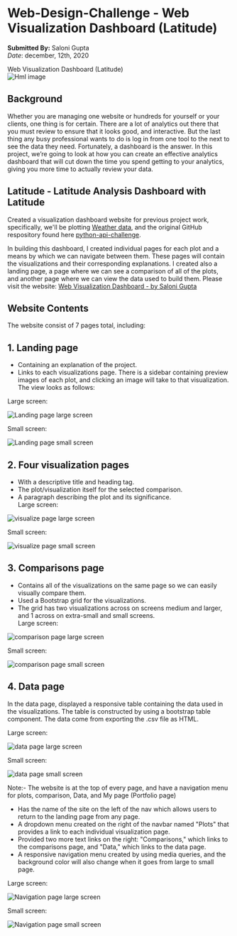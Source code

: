 # Web-Design-Challenge - Web Visualization Dashboard (Latitude) </br>
 **Submitted By:** Saloni Gupta\
_Date_: december, 12th, 2020 

Web Visualization Dashboard (Latitude) </br>
![Hml image](./assets/Project_Images/html_css_beginners_banner.png)
</br>
## Background
Whether you are managing one website or hundreds for yourself or your clients, one thing is for certain. There are a lot of analytics out there that you must review to ensure that it looks good, and interactive. But the last thing any busy professional wants to do is log in from one tool to the next to see the data they need. Fortunately, a dashboard is the answer. In this project, we’re going to look at how you can create an effective analytics dashboard that will cut down the time you spend getting to your analytics, giving you more time to actually review your data.

## Latitude - Latitude Analysis Dashboard with Latitude
Created a visualization dashboard website for previous project work, specifically, we'll be plotting [Weather data](./Resources/cities.csv), and the original GitHub respository found here [python-api-challenge](https://github.com/SaloniGupta1201/Python-API-Challenge).

In building this dashboard, I created individual pages for each plot and a means by which we can navigate between them. These pages will contain the visualizations and their corresponding explanations. I created also a landing page, a page where we can see a comparison of all of the plots, and another page where we can view the data used to build them.
Please visit the website: [Web Visualization Dashboard - by Saloni Gupta](https://salonigupta1201.github.io/Web-Design-Challenge/)

## Website Contents
The website consist of 7 pages total, including:

## 1. Landing page
- Containing an explanation of the project. </br>
- Links to each visualizations page. There is a sidebar containing preview images of each plot, and clicking an image will take to that visualization. </br>
The view looks as follows: </br>

Large screen: </br>

![Landing page large screen](./assets/Project_Images/landinglarge.png)

Small screen: </br>

![Landing page small screen](./assets/Project_Images/landing-sm.png)

## 2. Four visualization pages
- With a descriptive title and heading tag.
- The plot/visualization itself for the selected comparison. 
- A paragraph describing the plot and its significance. </br>
Large screen: </br>

![visualize page large screen](./assets/Project_Images/visualize-lg.png)

Small screen: </br>

![visualize page small screen](./assets/Project_Images/visualize-sm.png)</br>

## 3. Comparisons page
- Contains all of the visualizations on the same page so we can easily visually compare them.
- Used a Bootstrap grid for the visualizations.
- The grid has two visualizations across on screens medium and larger, and 1 across on extra-small and small screens. </br>
Large screen: </br>

![comparison page large screen](./assets/Project_Images/comparison-lg.png)  </br>

Small screen:  </br>

![comparison page small screen](./assets/Project_Images/comparison-sm.png)  </br>

## 4. Data page
In the data page, displayed a responsive table containing the data used in the visualizations.
The table is constructed by using a bootstrap table component.
The data come from exporting the .csv file as HTML. </br>

Large screen: </br>

![data page large screen](./assets/Project_Images/data-lg.png) </br>

Small screen: </br>

![data page small screen](./assets/Project_Images/data-sm.png) </br>

Note:- The website is at the top of every page, and have a navigation menu for plots, comparison, Data, and My page (Portfolio page)

- Has the name of the site on the left of the nav which allows users to return to the landing page from any page.
- A dropdown menu created on the right of the navbar named "Plots" that provides a link to each individual visualization page.
- Provided two more text links on the right: "Comparisons," which links to the comparisons page, and "Data," which links to the data page.
- A responsive navigation menu created by using media queries, and the background color will also change when it goes from large to small page. </br>

Large screen: </br>

![Navigation page large screen](./assets/Project_Images/nav-lg.png)

Small screen: </br>

![Navigation page small screen](./assets/Project_Images/nav-sm.png) </br>
